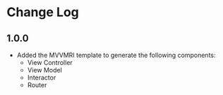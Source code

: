 # Change Log

## 1.0.0

- Added the MVVMRI template to generate the following components:
	- View Controller
    - View Model
	- Interactor
	- Router

